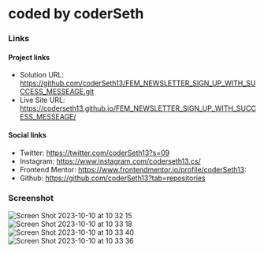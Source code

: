 # coded by coderSeth

### Links

#### Project links

- Solution URL: https://github.com/coderSeth13/FEM_NEWSLETTER_SIGN_UP_WITH_SUCCESS_MESSEAGE.git
- Live Site URL: https://coderseth13.github.io/FEM_NEWSLETTER_SIGN_UP_WITH_SUCCESS_MESSEAGE/

#### Social links

- Twitter: https://twitter.com/coderSeth13?s=09
- Instagram: https://www.instagram.com/coderseth13.cs/
- Frontend Mentor: https://www.frontendmentor.io/profile/coderSeth13:
- Github: https://github.com/coderSeth13?tab=repositories

### Screenshot
![Screen Shot 2023-10-10 at 10 32 15](https://github.com/coderSeth13/FEM_NEWSLETTER_SIGN_UP_WITH_SUCCESS_MESSEAGE/assets/145410639/7d138068-8fd8-4cd6-9135-9cd9b8d14986)
![Screen Shot 2023-10-10 at 10 33 18](https://github.com/coderSeth13/FEM_NEWSLETTER_SIGN_UP_WITH_SUCCESS_MESSEAGE/assets/145410639/f3663b56-3bba-4bc5-9b64-76011d35f060)
![Screen Shot 2023-10-10 at 10 33 40](https://github.com/coderSeth13/FEM_NEWSLETTER_SIGN_UP_WITH_SUCCESS_MESSEAGE/assets/145410639/b616eed2-10a6-48d5-a8db-93622b7ab179)
![Screen Shot 2023-10-10 at 10 33 36](https://github.com/coderSeth13/FEM_NEWSLETTER_SIGN_UP_WITH_SUCCESS_MESSEAGE/assets/145410639/e9244527-34af-4001-a5bc-cb030bea536e)
